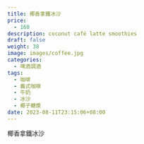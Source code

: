 ```yaml
---
title: 椰香拿鐵冰沙
price:
  - 160
description: coconut café latte smoothies
draft: false
weight: 38
image: images/coffee.jpg
categories:
  - 啤酒調酒
tags:
  - 咖啡
  - 義式咖啡
  - 牛奶
  - 冰沙
  - 椰子糖漿
date: 2023-08-11T23:15:06+08:00
---
```


 椰香拿鐵冰沙
